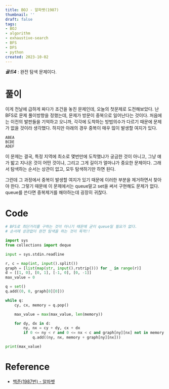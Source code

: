 ```yaml
---
title: BOJ - 알파벳(1987)
thumbnail: ''
draft: false
tags:
- BOJ
- algorithm
- exhaustive-search
- BFS
- DFS
- python
created: 2023-10-02
---
```


***골드4*** : 완전 탐색 문제이다.

# 풀이

이게 전날에 급하게 짜다가 조건을 놓친 문제인데, 오늘의 첫문제로 도전해보았다. 난 BFS로 문제 풀이방향을 정했는데, 문제가 방문이 중복으로 일어난다는 것이다. 처음에는 이전의 발판들을 기억하고 오니까, 각각에 도착하는 방법의수가 다르기 때문에 문제가 없을 것이라 생각했다. 하지만 아래의 경우 중복이 매우 많이 발생할 여지가 있다.

````
ABEA
BCDE
ADEF
````

이 문제는 결국, 특정 지역에 최소로 몇번만에 도착했냐가 궁금한 것이 아니고, 그냥 얘가 밟고 지나온 것이 어떤 것이냐, 그리고 그게 길이가 얼마냐가 중요한 문제이다. 그래서 탐색하는 순서는 상관이 없고, 모두 탐색하기만 하면 된다.

그런데 그 과정에서 중복이 발생할 여지가 있기 때문에 이러한 부분을 제거하면서 찾아야 한다. 그렇기 때문에 이 문제에서는 queue말고 set을 써서 구현해도 문제가 없다. queue를 쓴다면 중복제거를 해야하는데 굉장히 귀찮다.

# Code

````python
# BFS로 최단거리를 구하는 것이 아니기 때문에 굳이 queue일 필요가 없다.
# 순서에 상관없이 완전 탐색을 하는 것이 목적!!

import sys
from collections import deque

input = sys.stdin.readline

r, c = map(int, input().split())
graph = [list(map(str, input().rstrip())) for _ in range(r)]
d = [[1, 0], [0, 1], [-1, 0], [0, -1]]
max_value = 0

q = set()
q.add((0, 0, graph[0][0]))

while q:
    cy, cx, memory = q.pop()

    max_value = max(max_value, len(memory))

    for dy, dx in d:
        ny, nx = cy + dy, cx + dx
        if 0 <= ny < r and 0 <= nx < c and graph[ny][nx] not in memory:
            q.add((ny, nx, memory + graph[ny][nx]))

print(max_value)
````

# Reference

* [백준(1987번) - 알파벳](https://www.acmicpc.net/problem/1987)
